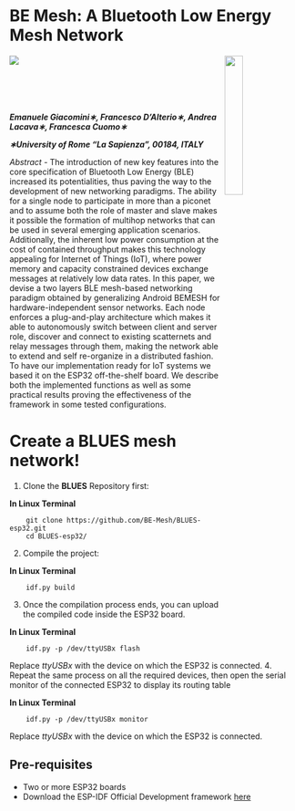 BE Mesh: A Bluetooth Low Energy Mesh Network
===================================

<img align="left" src="https://www.uniroma1.it/sites/default/files/images/logo/sapienza-big.png"/>
<img align="right" width="25%" src="http://www.cs.ucc.ie/wowmom2020/WoWMoM%202016_files/logo-wowmom.png"/>
<br/><br/><br/><br/><br/>

***Emanuele Giacomini∗, Francesco D’Alterio∗, Andrea Lacava∗, Francesca Cuomo∗***

***∗University of Rome “La Sapienza”, 00184, ITALY***

*Abstract* - The introduction of new key features into the core specification of Bluetooth Low Energy (BLE) increased its potentialities, thus paving the way to the development of new networking paradigms.
The ability for a single node to participate in more than a piconet and to assume both the role of master and slave makes it possible the formation of multihop networks that can be used in several emerging application scenarios.
Additionally, the inherent low power consumption at the cost of contained throughput makes this technology appealing for Internet of Things (IoT), where power memory and capacity constrained devices exchange messages at relatively low data rates.
In this paper, we devise a two layers BLE mesh-based networking paradigm obtained by generalizing Android BEMESH for hardware-independent sensor networks.
Each node enforces a plug-and-play architecture which makes it able to autonomously switch between client and server role, discover and connect to existing scatternets and relay messages through them, making the network able to extend and self re-organize in a distributed fashion.
To have our implementation ready for IoT systems we based it on the ESP32 off-the-shelf board.
We describe both the implemented functions as well as some practical results proving the effectiveness of the framework in some tested configurations.

# Create a BLUES mesh network!

1. Clone the __BLUES__ Repository first:

__In Linux Terminal__
```
    git clone https://github.com/BE-Mesh/BLUES-esp32.git
    cd BLUES-esp32/
```
2. Compile the project:

__In Linux Terminal__
```
    idf.py build
```
3. Once the compilation process ends, you can upload the compiled code inside the ESP32 board.

__In Linux Terminal__
```
    idf.py -p /dev/ttyUSBx flash
```
Replace _ttyUSBx_ with the device on which the ESP32 is connected.
4. Repeat the same process on all the required devices, then open the serial monitor of the connected ESP32 to display its routing table

__In Linux Terminal__
```
    idf.py -p /dev/ttyUSBx monitor
```
Replace _ttyUSBx_ with the device on which the ESP32 is connected.

## Pre-requisites

- Two or more ESP32 boards
- Download the ESP-IDF Official Development framework [here](https://docs.espressif.com/projects/esp-idf/en/stable/get-started/index.html#step-2-get-esp-idf)
